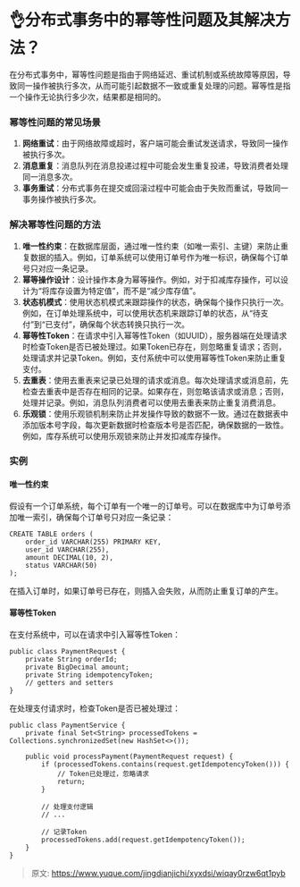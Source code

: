# 👌分布式事务中的幂等性问题及其解决方法？

在分布式事务中，幂等性问题是指由于网络延迟、重试机制或系统故障等原因，导致同一操作被执行多次，从而可能引起数据不一致或重复处理的问题。幂等性是指一个操作无论执行多少次，结果都是相同的。

### 幂等性问题的常见场景
1. **网络重试**：由于网络故障或超时，客户端可能会重试发送请求，导致同一操作被执行多次。
2. **消息重复**：消息队列在消息投递过程中可能会发生重复投递，导致消费者处理同一消息多次。
3. **事务重试**：分布式事务在提交或回滚过程中可能会由于失败而重试，导致同一事务操作被执行多次。

### 解决幂等性问题的方法
1. **唯一性约束**：在数据库层面，通过唯一性约束（如唯一索引、主键）来防止重复数据的插入。例如，订单系统可以使用订单号作为唯一标识，确保每个订单号只对应一条记录。
2. **幂等操作设计**：设计操作本身为幂等操作。例如，对于扣减库存操作，可以设计为“将库存设置为特定值”，而不是“减少库存值”。
3. **状态机模式**：使用状态机模式来跟踪操作的状态，确保每个操作只执行一次。例如，在订单处理系统中，可以使用状态机来跟踪订单的状态，从“待支付”到“已支付”，确保每个状态转换只执行一次。
4. **幂等性Token**：在请求中引入幂等性Token（如UUID），服务器端在处理请求时检查Token是否已被处理过。如果Token已存在，则忽略重复请求；否则，处理请求并记录Token。例如，支付系统中可以使用幂等性Token来防止重复支付。
5. **去重表**：使用去重表来记录已处理的请求或消息。每次处理请求或消息前，先检查去重表中是否存在相同的记录。如果存在，则忽略该请求或消息；否则，处理并记录。例如，消息队列消费者可以使用去重表来防止重复消费消息。
6. **乐观锁**：使用乐观锁机制来防止并发操作导致的数据不一致。通过在数据表中添加版本号字段，每次更新数据时检查版本号是否匹配，确保数据的一致性。例如，库存系统可以使用乐观锁来防止并发扣减库存操作。

### 实例
#### 唯一性约束
假设有一个订单系统，每个订单有一个唯一的订单号。可以在数据库中为订单号添加唯一索引，确保每个订单号只对应一条记录：

```plain
CREATE TABLE orders (
    order_id VARCHAR(255) PRIMARY KEY,
    user_id VARCHAR(255),
    amount DECIMAL(10, 2),
    status VARCHAR(50)
);
```

在插入订单时，如果订单号已存在，则插入会失败，从而防止重复订单的产生。

#### 幂等性Token
在支付系统中，可以在请求中引入幂等性Token：

```plain
public class PaymentRequest {
    private String orderId;
    private BigDecimal amount;
    private String idempotencyToken;
    // getters and setters
}
```

在处理支付请求时，检查Token是否已被处理过：

```plain
public class PaymentService {
    private final Set<String> processedTokens = Collections.synchronizedSet(new HashSet<>());

    public void processPayment(PaymentRequest request) {
        if (processedTokens.contains(request.getIdempotencyToken())) {
            // Token已处理过，忽略请求
            return;
        }

        // 处理支付逻辑
        // ...

        // 记录Token
        processedTokens.add(request.getIdempotencyToken());
    }
}
```



> 原文: <https://www.yuque.com/jingdianjichi/xyxdsi/wiqay0rzw6qt1pyb>